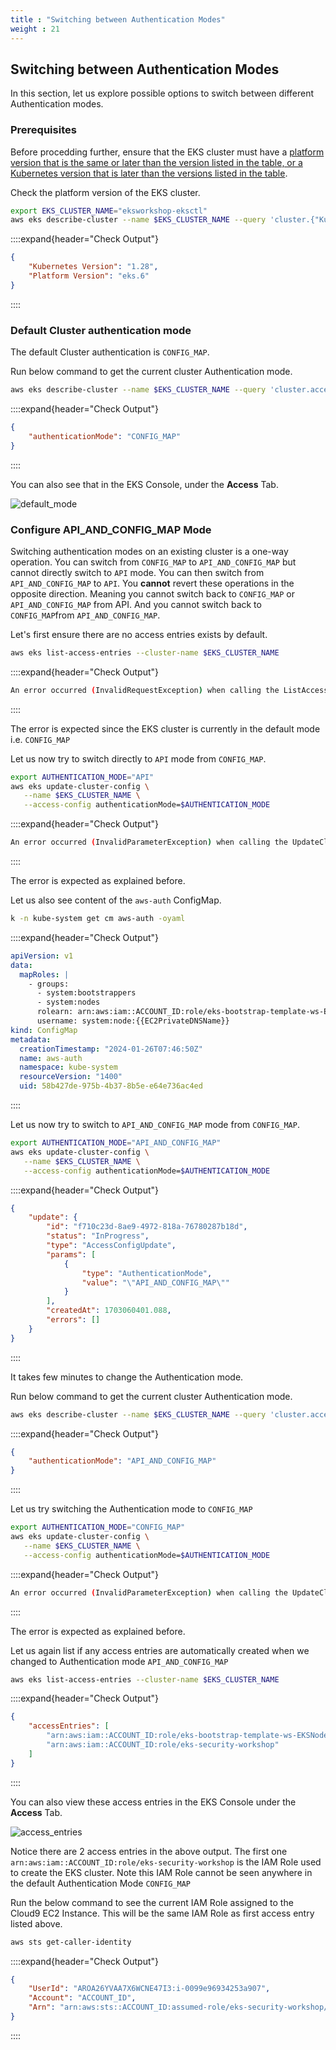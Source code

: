 ```yaml
---
title : "Switching between Authentication Modes"
weight : 21
---
```



## Switching between Authentication Modes

In this section, let us explore possible options to switch between different Authentication modes.

### Prerequisites

Before procedding further, ensure that the EKS cluster must have a [platform version that is the same or later than the version listed in the table, or a Kubernetes version that is later than the versions listed in the table](https://docs.aws.amazon.com/eks/latest/userguide/access-entries.html).


Check the platform version of the EKS cluster.


```bash
export EKS_CLUSTER_NAME="eksworkshop-eksctl"
aws eks describe-cluster --name $EKS_CLUSTER_NAME --query 'cluster.{"Kubernetes Version": version, "Platform Version": platformVersion}'
```
::::expand{header="Check Output"}
```json
{
    "Kubernetes Version": "1.28",
    "Platform Version": "eks.6"
}
```
::::


### Default Cluster authentication mode

The default Cluster authentication is `CONFIG_MAP`. 

Run below command to get the current cluster Authentication mode.

```bash
aws eks describe-cluster --name $EKS_CLUSTER_NAME --query 'cluster.accessConfig'
```

::::expand{header="Check Output"}
```json
{
    "authenticationMode": "CONFIG_MAP"
}
```
::::

You can also see that in the EKS Console, under the **Access** Tab.

![default_mode](/static/images/iam/eks-access-management/default_mode.png)


### Configure API_AND_CONFIG_MAP Mode

Switching authentication modes on an existing cluster is a one-way operation. You can switch from `CONFIG_MAP` to `API_AND_CONFIG_MAP` but cannot directly switch to `API` mode. You can then switch from `API_AND_CONFIG_MAP` to `API`. You **cannot** revert these operations in the opposite direction. Meaning you cannot switch back to `CONFIG_MAP` or `API_AND_CONFIG_MAP` from API. And you cannot switch back to `CONFIG_MAP`from `API_AND_CONFIG_MAP`.

Let's first ensure there are no access entries exists by default. 


```bash
aws eks list-access-entries --cluster-name $EKS_CLUSTER_NAME 
```

::::expand{header="Check Output"}
```bash
An error occurred (InvalidRequestException) when calling the ListAccessEntries operation: The cluster's authentication mode must be set to one of [API, API_AND_CONFIG_MAP] to perform this operation.
```
::::

The error is expected since the EKS cluster is currently in the default mode i.e. `CONFIG_MAP`

Let us now try to switch directly to `API` mode from `CONFIG_MAP`.

```bash
export AUTHENTICATION_MODE="API"
aws eks update-cluster-config \
   --name $EKS_CLUSTER_NAME \
   --access-config authenticationMode=$AUTHENTICATION_MODE
```

::::expand{header="Check Output"}
```bash
An error occurred (InvalidParameterException) when calling the UpdateClusterConfig operation: Unsupported authentication mode update from CONFIG_MAP to API
```
::::

The error is expected as explained before.


Let us also see content of the `aws-auth` ConfigMap.

```bash
k -n kube-system get cm aws-auth -oyaml
```

::::expand{header="Check Output"}
```yaml
apiVersion: v1
data:
  mapRoles: |
    - groups:
      - system:bootstrappers
      - system:nodes
      rolearn: arn:aws:iam::ACCOUNT_ID:role/eks-bootstrap-template-ws-EKSNodegroupRole-E1potkq4Auqa
      username: system:node:{{EC2PrivateDNSName}}
kind: ConfigMap
metadata:
  creationTimestamp: "2024-01-26T07:46:50Z"
  name: aws-auth
  namespace: kube-system
  resourceVersion: "1400"
  uid: 58b427de-975b-4b37-8b5e-e64e736ac4ed
```
::::


Let us now try to switch to `API_AND_CONFIG_MAP` mode from `CONFIG_MAP`.
```bash
export AUTHENTICATION_MODE="API_AND_CONFIG_MAP"
aws eks update-cluster-config \
   --name $EKS_CLUSTER_NAME \
   --access-config authenticationMode=$AUTHENTICATION_MODE
```

::::expand{header="Check Output"}
```json
{
    "update": {
        "id": "f710c23d-8ae9-4972-818a-76780287b18d",
        "status": "InProgress",
        "type": "AccessConfigUpdate",
        "params": [
            {
                "type": "AuthenticationMode",
                "value": "\"API_AND_CONFIG_MAP\""
            }
        ],
        "createdAt": 1703060401.088,
        "errors": []
    }
}
```
::::

It takes few minutes to change the Authentication mode. 

Run below command to get the current cluster Authentication mode.

```bash
aws eks describe-cluster --name $EKS_CLUSTER_NAME --query 'cluster.accessConfig'
```

::::expand{header="Check Output"}
```json
{
    "authenticationMode": "API_AND_CONFIG_MAP"
}
```
::::

Let us try switching the Authentication mode to `CONFIG_MAP`

```bash
export AUTHENTICATION_MODE="CONFIG_MAP"
aws eks update-cluster-config \
   --name $EKS_CLUSTER_NAME \
   --access-config authenticationMode=$AUTHENTICATION_MODE
```

::::expand{header="Check Output"}
```bash
An error occurred (InvalidParameterException) when calling the UpdateClusterConfig operation: Unsupported authentication mode update from API_AND_CONFIG_MAP to CONFIG_MAP
```
::::

The error is expected as explained before.


Let us again list if any access entries are automatically created when we changed to Authentication mode `API_AND_CONFIG_MAP`


```bash
aws eks list-access-entries --cluster-name $EKS_CLUSTER_NAME 
```

::::expand{header="Check Output"}
```json
{
    "accessEntries": [
        "arn:aws:iam::ACCOUNT_ID:role/eks-bootstrap-template-ws-EKSNodegroupRole-E1potkq4Auqa",
        "arn:aws:iam::ACCOUNT_ID:role/eks-security-workshop"
    ]
}
```
::::


You can also view these access entries in the EKS Console under the **Access** Tab.

![access_entries](/static/images/iam/eks-access-management/access_entries.png)

Notice there are 2 access entries in the above output. The first one `arn:aws:iam::ACCOUNT_ID:role/eks-security-workshop` is the IAM Role used to create the EKS cluster.  Note this IAM Role cannot be seen anywhere in the default Authentication Mode `CONFIG_MAP`

Run the below command to see the current IAM Role assigned to the Cloud9 EC2 Instance. This will be the same IAM Role as first access entry listed above.

```bash
aws sts get-caller-identity
```

::::expand{header="Check Output"}
```json
{
    "UserId": "AROA26YVAA7X6WCNE47I3:i-0099e96934253a907",
    "Account": "ACCOUNT_ID",
    "Arn": "arn:aws:sts::ACCOUNT_ID:assumed-role/eks-security-workshop/i-0099e96934253a907"
}
```
::::
